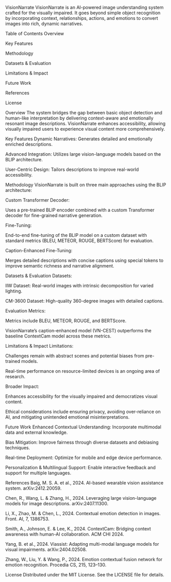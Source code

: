 VisionNarrate
VisionNarrate is an AI-powered image understanding system crafted for the visually impaired. It goes beyond simple object recognition by incorporating context, relationships, actions, and emotions to convert images into rich, dynamic narratives.

Table of Contents
Overview

Key Features

Methodology

Datasets & Evaluation

Limitations & Impact

Future Work

References

License

Overview
The system bridges the gap between basic object detection and human-like interpretation by delivering context-aware and emotionally resonant image descriptions. VisionNarrate enhances accessibility, allowing visually impaired users to experience visual content more comprehensively.

Key Features
Dynamic Narratives: Generates detailed and emotionally enriched descriptions.

Advanced Integration: Utilizes large vision-language models based on the BLIP architecture.

User-Centric Design: Tailors descriptions to improve real-world accessibility.

Methodology
VisionNarrate is built on three main approaches using the BLIP architecture:

Custom Transformer Decoder:

Uses a pre-trained BLIP encoder combined with a custom Transformer decoder for fine-grained narrative generation.

Fine-Tuning:

End-to-end fine-tuning of the BLIP model on a custom dataset with standard metrics (BLEU, METEOR, ROUGE, BERTScore) for evaluation.

Caption-Enhanced Fine-Tuning:

Merges detailed descriptions with concise captions using special tokens to improve semantic richness and narrative alignment.

Datasets & Evaluation
Datasets:

IIW Dataset: Real-world images with intrinsic decomposition for varied lighting.

CM-3600 Dataset: High-quality 360-degree images with detailed captions.

Evaluation Metrics:

Metrics include BLEU, METEOR, ROUGE, and BERTScore.

VisionNarrate’s caption-enhanced model (VN-CEST) outperforms the baseline ContextCam model across these metrics.

Limitations & Impact
Limitations:

Challenges remain with abstract scenes and potential biases from pre-trained models.

Real-time performance on resource-limited devices is an ongoing area of research.

Broader Impact:

Enhances accessibility for the visually impaired and democratizes visual content.

Ethical considerations include ensuring privacy, avoiding over-reliance on AI, and mitigating unintended emotional misinterpretations.

Future Work
Enhanced Contextual Understanding: Incorporate multimodal data and external knowledge.

Bias Mitigation: Improve fairness through diverse datasets and debiasing techniques.

Real-time Deployment: Optimize for mobile and edge device performance.

Personalization & Multilingual Support: Enable interactive feedback and support for multiple languages.

References
Baig, M. S. A. et al., 2024. AI-based wearable vision assistance system. arXiv:2412.20059.

Chen, R., Wang, L. & Zhang, H., 2024. Leveraging large vision-language models for image descriptions. arXiv:2407.11300.

Li, X., Zhao, M. & Chen, L., 2024. Contextual emotion detection in images. Front. AI, 7, 1386753.

Smith, A., Johnson, E. & Lee, K., 2024. ContextCam: Bridging context awareness with human-AI collaboration. ACM CHI 2024.

Yang, B. et al., 2024. Viassist: Adapting multi-modal language models for visual impairments. arXiv:2404.02508.

Zhang, W., Liu, Y. & Wang, P., 2024. Emotion contextual fusion network for emotion recognition. Procedia CS, 215, 123–130.

License
Distributed under the MIT License. See the LICENSE file for details.
